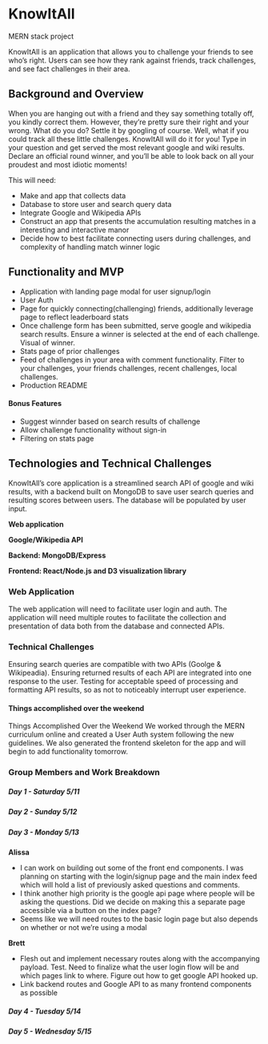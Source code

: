 # KnowItAll
MERN stack project

KnowItAll is an application that allows you to challenge your friends to see who’s right. 
Users can see how they rank against friends, track challenges, and see fact challenges in their area.

## Background and Overview
When you are hanging out with a friend and they say something totally off, you kindly correct them. However, they’re pretty sure their right and your wrong. What do you do? Settle it by googling of course. Well, what if you could track all these little challenges. KnowItAll will do it for you! Type in your question and get served the most relevant google and wiki results. Declare an official round winner, and you’ll be able to look back on all your proudest and most idiotic moments!

This will need:
* Make and app that collects data
* Database to store user and search query data
* Integrate Google and Wikipedia APIs
* Construct an app that presents the accumulation resulting matches in a interesting and interactive manor
* Decide how to best facilitate connecting users during challenges, and complexity of handling match winner logic

## Functionality and MVP
* Application with landing page modal for user signup/login
* User Auth
* Page for quickly connecting(challenging) friends, additionally leverage page to reflect leaderboard stats
* Once challenge form has been submitted, serve google and wikipedia search results. Ensure a winner is selected at the end of each challenge. Visual of winner.
* Stats page of prior challenges
* Feed of challenges in your area with comment functionality. Filter to your challenges, your friends challenges, recent challenges, local challenges.
* Production README
#### Bonus Features
* Suggest winnder based on search results of challenge
* Allow challenge functionality without sign-in
* Filtering on stats page

## Technologies and Technical Challenges
KnowItAll’s core application is a streamlined search API of google and wiki results, with a backend built on MongoDB to save user search queries and resulting scores between users. The database will be populated by user input. 

**Web application**

**Google/Wikipedia API**

**Backend: MongoDB/Express**

**Frontend: React/Node.js and D3 visualization library**

### Web Application
The web application will need to facilitate user login and auth. The application will need multiple routes to facilitate the collection and presentation of data both from the database and connected APIs.

### Technical Challenges
Ensuring search queries are compatible with two APIs (Goolge & Wikipeadia). Ensuring returned results of each API are integrated into one response to the user. Testing for acceptable speed of processing and formatting API results, so as not to noticeably interrupt user experience.

#### Things accomplished over the weekend
Things Accomplished Over the Weekend
We worked through the MERN curriculum online and created a User Auth system following the new guidelines. We also generated the frontend skeleton for the app and will begin to add functionality tomorrow.

### Group Members and Work Breakdown

##### Day 1 - Saturday 5/11

##### Day 2 - Sunday 5/12

##### Day 3 - Monday 5/13
**Alissa** 
* I can work on building out some of the front end components. I was planning on starting with the login/signup page and the main index feed which will hold a list of previously asked questions and comments. 
* I think another high priority is the google api page where people will be asking the questions. Did we decide on making this a separate page accessible via a button on the index page?  
* Seems like we will need routes to the basic login page but also depends on whether or not we’re using a modal 

**Brett**
* Flesh out and implement necessary routes along with the accompanying payload. Test.  Need to finalize what the user login flow will be and which pages link to where.  Figure out how to get google API hooked up.
* Link backend routes and Google API to as many frontend components as possible
##### Day 4 - Tuesday 5/14

##### Day 5 - Wednesday 5/15







